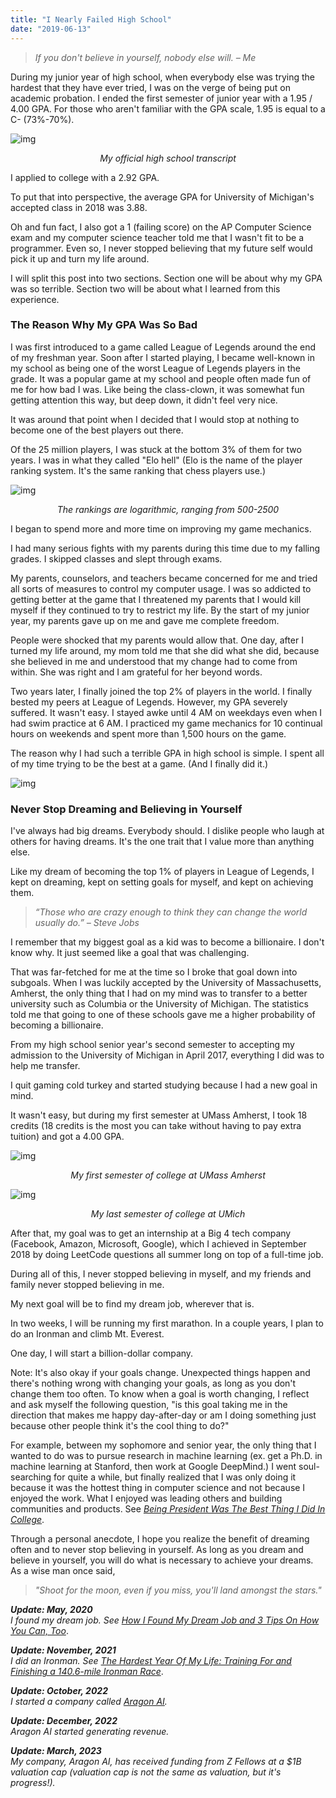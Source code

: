 ```yaml
---
title: "I Nearly Failed High School"
date: "2019-06-13"
---
```


> _If you don't believe in yourself, nobody else will. – Me_

During my junior year of high school, when everybody else was trying the hardest that they have ever tried, I was on the verge of being put on academic probation. I ended the first semester of junior year with a 1.95 / 4.00 GPA. For those who aren't familiar with the GPA scale, 1.95 is equal to a C- (73%-70%).

![img](/posts/transcript.jpeg)

<center><i>My official high school transcript</i></center>

I applied to college with a 2.92 GPA.

To put that into perspective, the average GPA for University of Michigan's accepted class in 2018 was 3.88.

Oh and fun fact, I also got a 1 (failing score) on the AP Computer Science exam and my computer science teacher told me that I wasn't fit to be a programmer. Even so, I never stopped believing that my future self would pick it up and turn my life around.

I will split this post into two sections. Section one will be about why my GPA was so terrible. Section two will be about what I learned from this experience.

### The Reason Why My GPA Was So Bad

I was first introduced to a game called League of Legends around the end of my freshman year. Soon after I started playing, I became well-known in my school as being one of the worst League of Legends players in the grade. It was a popular game at my school and people often made fun of me for how bad I was. Like being the class-clown, it was somewhat fun getting attention this way, but deep down, it didn't feel very nice.

It was around that point when I decided that I would stop at nothing to become one of the best players out there.

Of the 25 million players, I was stuck at the bottom 3% of them for two years. I was in what they called "Elo hell" (Elo is the name of the player ranking system. It's the same ranking that chess players use.)

![img](/posts/league-of-legends-elo-hell.png)

<center><i>The rankings are logarithmic, ranging from 500-2500</i></center>

I began to spend more and more time on improving my game mechanics.

I had many serious fights with my parents during this time due to my falling grades. I skipped classes and slept through exams.

My parents, counselors, and teachers became concerned for me and tried all sorts of measures to control my computer usage. I was so addicted to getting better at the game that I threatened my parents that I would kill myself if they continued to try to restrict my life. By the start of my junior year, my parents gave up on me and gave me complete freedom.

People were shocked that my parents would allow that. One day, after I turned my life around, my mom told me that she did what she did, because she believed in me and understood that my change had to come from within. She was right and I am grateful for her beyond words.

Two years later, I finally joined the top 2% of players in the world. I finally bested my peers at League of Legends. However, my GPA severely suffered. It wasn't easy. I stayed awke until 4 AM on weekdays even when I had swim practice at 6 AM. I practiced my game mechanics for 10 continual hours on weekends and spent more than 1,500 hours on the game.

The reason why I had such a terrible GPA in high school is simple. I spent all of my time trying to be the best at a game. (And I finally did it.)

![img](/posts/league-of-legends-diamond-5-cn-server.PNG)

### Never Stop Dreaming and Believing in Yourself

I've always had big dreams. Everybody should. I dislike people who laugh at others for having dreams. It's the one trait that I value more than anything else.

Like my dream of becoming the top 1% of players in League of Legends, I kept on dreaming, kept on setting goals for myself, and kept on achieving them.

> _“Those who are crazy enough to think they can change the world usually do.” – Steve Jobs_

I remember that my biggest goal as a kid was to become a billionaire. I don't know why. It just seemed like a goal that was challenging.

That was far-fetched for me at the time so I broke that goal down into subgoals. When I was luckily accepted by the University of Massachusetts, Amherst, the only thing that I had on my mind was to transfer to a better university such as Columbia or the University of Michigan. The statistics told me that going to one of these schools gave me a higher probability of becoming a billionaire.

From my high school senior year's second semester to accepting my admission to the University of Michigan in April 2017, everything I did was to help me transfer.

I quit gaming cold turkey and started studying because I had a new goal in mind.

It wasn't easy, but during my first semester at UMass Amherst, I took 18 credits (18 credits is the most you can take without having to pay extra tuition) and got a 4.00 GPA.

![img](/posts/umass-amherst-freshman-transcript.png)

<center><i>My first semester of college at UMass Amherst</i></center>

![img](/posts/umich-senior-transcript.png)

<center><i>My last semester of college at UMich</i></center>

After that, my goal was to get an internship at a Big 4 tech company (Facebook, Amazon, Microsoft, Google), which I achieved in September 2018 by doing LeetCode questions all summer long on top of a full-time job.

During all of this, I never stopped believing in myself, and my friends and family never stopped believing in me.

My next goal will be to find my dream job, wherever that is.

In two weeks, I will be running my first marathon. In a couple years, I plan to do an Ironman and climb Mt. Everest.

One day, I will start a billion-dollar company.

Note: It's also okay if your goals change. Unexpected things happen and there's nothing wrong with changing your goals, as long as you don't change them too often. To know when a goal is worth changing, I reflect and ask myself the following question, "is this goal taking me in the direction that makes me happy day-after-day or am I doing something just because other people think it's the cool thing to do?"

For example, between my sophomore and senior year, the only thing that I wanted to do was to pursue research in machine learning (ex. get a Ph.D. in machine learning at Stanford, then work at Google DeepMind.) I went soul-searching for quite a while, but finally realized that I was only doing it because it was the hottest thing in computer science and not because I enjoyed the work. What I enjoyed was leading others and building communities and products. See [_Being President Was The Best Thing I Did In College_](/posts/president/).

Through a personal anecdote, I hope you realize the benefit of dreaming often and to never stop believing in yourself. As long as you dream and believe in yourself, you will do what is necessary to achieve your dreams. As a wise man once said,

> _"Shoot for the moon, even if you miss, you'll land amongst the stars."_

**_Update: May, 2020_**  
_I found my dream job. See_ [_How I Found My Dream Job and 3 Tips On How You Can, Too_](/posts/dream-job/).

**_Update: November, 2021_**  
_I did an Ironman. See_ [_The Hardest Year Of My Life: Training For and Finishing a 140.6-mile Ironman Race_](/posts/ironman/).

**_Update: October, 2022_**  
_I started a company called <a href="https://www.aragon.ai/?utm_source=wesleytian-blog&utm_medium=blog_post&utm_campaign=business_referral" target="_blank">Aragon AI</a>._

**_Update: December, 2022_**  
_Aragon AI started generating revenue._

**_Update: March, 2023_**  
_My company, Aragon AI, has received funding from Z Fellows at a $1B valuation cap (valuation cap is not the same as valuation, but it's progress!)._
